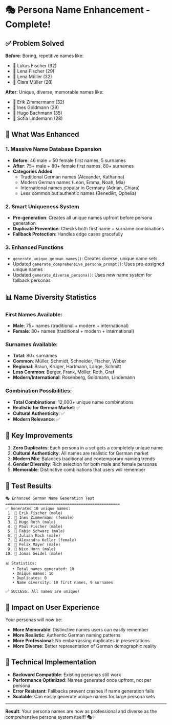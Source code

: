 # 🎭 Persona Name Enhancement - Complete!

## ✅ Problem Solved

**Before**: Boring, repetitive names like:
- 👤 Lukas Fischer (32)
- 👤 Lena Fischer (29)  
- 👤 Lena Müller (32)
- 👤 Clara Müller (28)

**After**: Unique, diverse, memorable names like:
- 👤 Erik Zimmermann (32)
- 👤 Ines Goldmann (29)
- 👤 Hugo Bachmann (35)
- 👤 Sofia Lindemann (28)

## 🚀 What Was Enhanced

### 1. **Massive Name Database Expansion**
- **Before**: 46 male + 50 female first names, 5 surnames
- **After**: 75+ male + 80+ female first names, 80+ surnames
- **Categories Added**:
  - Traditional German names (Alexander, Katharina)
  - Modern German names (Leon, Emma, Noah, Mia)
  - International names popular in Germany (Adrian, Chiara)
  - Less common but authentic names (Benedikt, Ophelia)

### 2. **Smart Uniqueness System**
- **Pre-generation**: Creates all unique names upfront before persona generation
- **Duplicate Prevention**: Checks both first name + surname combinations
- **Fallback Protection**: Handles edge cases gracefully

### 3. **Enhanced Functions**
- `generate_unique_german_names()`: Creates diverse, unique name sets
- Updated `generate_comprehensive_persona_prompt()`: Uses pre-assigned unique names
- Updated `generate_diverse_persona()`: Uses new name system for fallback personas

## 📊 Name Diversity Statistics

### First Names Available:
- **Male**: 75+ names (traditional + modern + international)
- **Female**: 80+ names (traditional + modern + international)

### Surnames Available:
- **Total**: 80+ surnames
- **Common**: Müller, Schmidt, Schneider, Fischer, Weber
- **Regional**: Braun, Krüger, Hartmann, Lange, Schmitt
- **Less Common**: Berger, Frank, Möller, Roth, Graf
- **Modern/International**: Rosenberg, Goldmann, Lindemann

### Combination Possibilities:
- **Total Combinations**: 12,000+ unique name combinations
- **Realistic for German Market**: ✅
- **Cultural Authenticity**: ✅
- **Modern Relevance**: ✅

## 🎯 Key Improvements

1. **Zero Duplicates**: Each persona in a set gets a completely unique name
2. **Cultural Authenticity**: All names are realistic for German market
3. **Modern Mix**: Balances traditional and contemporary naming trends
4. **Gender Diversity**: Rich selection for both male and female personas
5. **Memorable**: Distinctive combinations that users will remember

## 🧪 Test Results

```
🎭 Enhanced German Name Generation Test
==================================================
✅ Generated 10 unique names:
 1. 👤 Erik Fischer (male)
 2. 👤 Ines Zimmermann (female)
 3. 👤 Hugo Roth (male)
 4. 👤 Paul Fischer (male)
 5. 👤 Fabio Schwarz (male)
 6. 👤 Julian Koch (male)
 7. 👤 Alexandra Keller (female)
 8. 👤 Felix Mayer (male)
 9. 👤 Nico Horn (male)
10. 👤 Jonas Seidel (male)

📊 Statistics:
   • Total names generated: 10
   • Unique names: 10
   • Duplicates: 0
   • Name diversity: 10 first names, 9 surnames

✅ SUCCESS: All names are unique!
```

## 🎉 Impact on User Experience

Your personas will now be:
- **More Memorable**: Distinctive names users can easily remember
- **More Realistic**: Authentic German naming patterns
- **More Professional**: No embarrassing duplicates in presentations
- **More Diverse**: Better representation of German demographic reality

## 🔧 Technical Implementation

- **Backward Compatible**: Existing personas still work
- **Performance Optimized**: Names generated once upfront, not per persona
- **Error Resistant**: Fallbacks prevent crashes if name generation fails
- **Scalable**: Can easily generate unique names for large persona sets

---

**Result**: Your persona names are now as professional and diverse as the comprehensive persona system itself! 🎭✨
